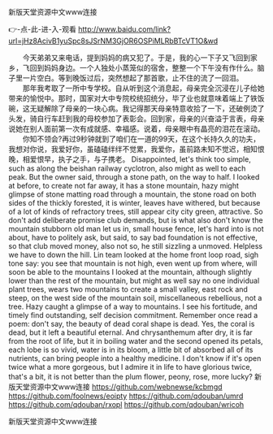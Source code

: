 
新版天堂资源中文www连接




👉-点-此-进-入-观看  http://www.baidu.com/link?url=jHz8AcivB1yuSpc8sJSrNM3GjOR6OSPiMLRbBTcVT1O&wd




　　今天弟弟又来电话，提到妈妈的病又犯了。于是，我的心一下子又飞回到家乡，飞回到妈妈身边。一个人独处小蒸笼似的宿舍，整整一个下午没有作什么。脑子里一片空白。等到晚饭过后，突然想起了那首歌，止不住的流了一回泪。
　　那年我考取了一所中专学校。自从听到这个消息起，母亲完全沉浸在儿子给她带来的愉悦中。那时，国家对大中专院校统招统分，毕了业也就意味着端上了铁饭碗，这无疑解除了母亲的一块心病。我记得那天母亲特意收拾了一下，还破例烫了头发，骑自行车赶到我的母校参加了表彰会。回到家，母亲的兴奋溢于言表，母亲说她在别人面前第一次有成就感、幸福感。说着，母亲眼中有晶亮的泪花在滚动。
　　你知不领会?再过9秒钟就到了咱们在一道的99天，在这个长持久久的功夫，我想对你说，我爱好你，虽磕磕绊绊不觉累，我爱你，虽前路未知不觉迟，相知恨晚，相爱恨早，执子之手，与子携老。
Disappointed, let's think too simple, such as along the beishan railway cyclotron, also might as well to each peak.
But the owner said, through a stone path, on the way to half.
I looked at before, to create not far away, it has a stone mountain, hazy might glimpse of stone matting road through a mountain, the stone road on both sides of the thickly forested, it is winter, leaves have withered, but because of a lot of kinds of refractory trees, still appear city city green, attractive.
So don't add deliberate promise club demands, but is what also don't know the mountain stubborn old man let us in, small house fence, let's hard into is not about, have to politely ask, but said, to say bad foundation is not effective, so that club moved money, also not so, he still sizzling a unmoved.
Helpless we have to down the hill.
Lin team looked at the home front loop road, sigh tone say: you see that mountain is not high, even went up from where, will soon be able to the mountains I looked at the mountain, although slightly lower than the rest of the mountain, but might as well say no one individual plant trees, wears two mountains to create a small valley, east rock and steep, on the west side of the mountain soil, miscellaneous rebellious, not a tree.
Hazy caught a glimpse of a way to mountains.
I see his fortitude, and timely find outstanding, self decision commitment.
Remember once read a poem: don't say, the beauty of dead coral shape is dead.
Yes, the coral is dead, but it left a beautiful eternal.
And chrysanthemum after dry, it is far from the root of life, but it in boiling water and the second opened its petals, each lobe is so vivid, water is in its bloom, a little bit of absorbed all of its nutrients, can bring people into a healthy medicine.
I don't know if it's open twice what a more gorgeous, but I admire it in life to have glorious twice, that's a bit, it is not better than the plum flower, peony, rose, more lucky?
新版天堂资源中文www连接 https://github.com/webnewse/kcbmgd
https://github.com/foolnews/eoipty
https://github.com/qdouban/umrd
https://github.com/qdouban/rxopl
https://github.com/qdouban/wricoh





新版天堂资源中文www连接
